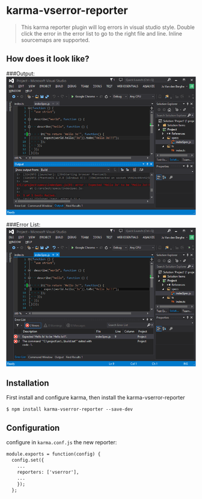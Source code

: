 # karma-vserror-reporter

> This karma reporter plugin will log errors in visual studio style. Double click the error in the error list to go to the right file and line. Inline sourcemaps are supported.

## How does it look like?
###Output:
![screenshot](images/screenshot-output.png)

###Error List:
![screenshot](images/screenshot-errorlist.png)

## Installation
First install and configure karma, then install the karma-vserror-reporter

    $ npm install karma-vserror-reporter --save-dev

## Configuration
configure in `karma.conf.js` the new reporter:

    module.exports = function(config) {
      config.set({
        ...
        reporters: ['vserror'],
        ...
        });
      };
